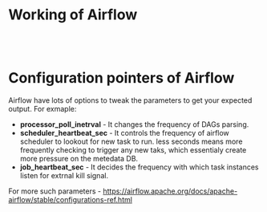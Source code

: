 # Working of Airflow


</br>
</br>

# Configuration pointers of Airflow

Airflow have lots of options to tweak the parameters to get your expected output. For exmaple:
- **processor_poll_inetrval** - It changes the frequency of DAGs parsing.
- **scheduler_heartbeat_sec** - It controls the frequency of airflow scheduler to lookout for new task to run. less seconds means more frequently checking  to trigger any new taks, which essentialy create more pressure on the metedata DB.
- **job_heartbeat_sec** - It decides the frequency with which task instances listen for extrnal kill signal.



For more such parameters - https://airflow.apache.org/docs/apache-airflow/stable/configurations-ref.html
